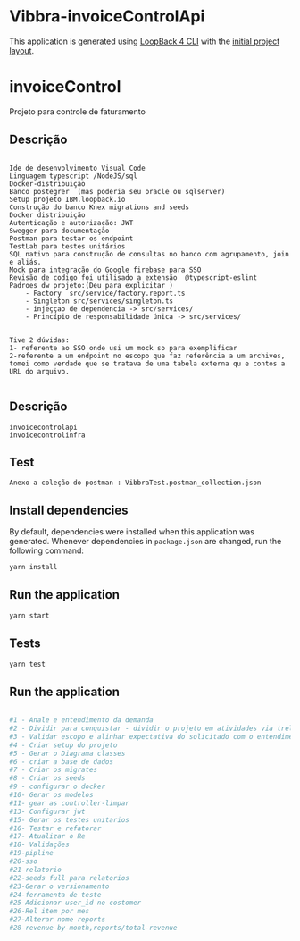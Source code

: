 # Vibbra-invoiceControlApi

This application is generated using [LoopBack 4 CLI](https://loopback.io/doc/en/lb4/Command-line-interface.html) with the
[initial project layout](https://loopback.io/doc/en/lb4/Loopback-application-layout.html).

# invoiceControl

Projeto para controle de faturamento

## Descrição

```

Ide de desenvolvimento Visual Code
Linguagem typescript /NodeJS/sql
Docker-distribuição
Banco postegrer  (mas poderia seu oracle ou sqlserver)
Setup projeto IBM.loopback.io
Construção do banco Knex migrations and seeds
Docker distribuição
Autenticação e autorização: JWT
Swegger para documentação
Postman para testar os endpoint
TestLab para testes unitários
SQL nativo para construção de consultas no banco com agrupamento, join e aliás.
Mock para integração do Google firebase para SSO
Revisão de codigo foi utilisado a extensão  @typescript-eslint
Padroes dw projeto:(Deu para explicitar )
    - Factory  src/service/factory.report.ts
    - Singleton src/services/singleton.ts
    - injeççao de dependencia -> src/services/
    - Princípio de responsabilidade única -> src/services/


Tive 2 dúvidas:
1- referente ao SSO onde usi um mock so para exemplificar
2-referente a um endpoint no escopo que faz referência a um archives, tomei como verdade que se tratava de uma tabela externa qu e contos a URL do arquivo.


```

## Descrição

```
invoicecontrolapi
invoicecontrolinfra

```

## Test

```
Anexo a coleção do postman : VibbraTest.postman_collection.json

```

## Install dependencies

By default, dependencies were installed when this application was generated.
Whenever dependencies in `package.json` are changed, run the following command:

```sh
yarn install
```

## Run the application

```sh
yarn start
```

## Tests

```sh
yarn test

```

## Run the application

```sh

#1 - Anale e entendimento da demanda
#2 - Dividir para conquistar - dividir o projeto em atividades via trello
#3 - Validar escopo e alinhar expectativa do solicitado com o entendimento do que sera entregue
#4 - Criar setup do projeto
#5 - Gerar o Diagrama classes
#6 - criar a base de dados
#7 - Criar os migrates
#8 - Criar os seeds
#9 - configurar o docker
#10- Gerar os modelos
#11- gear as controller-limpar
#13- Configurar jwt
#15- Gerar os testes unitarios
#16- Testar e refatorar
#17- Atualizar o Re
#18- Validações
#19-pipline
#20-sso
#21-relatorio
#22-seeds full para relatorios
#23-Gerar o versionamento
#24-ferramenta de teste
#25-Adicionar user_id no costomer
#26-Rel item por mes
#27-Alterar nome reports
#28-revenue-by-month,reports/total-revenue

```
